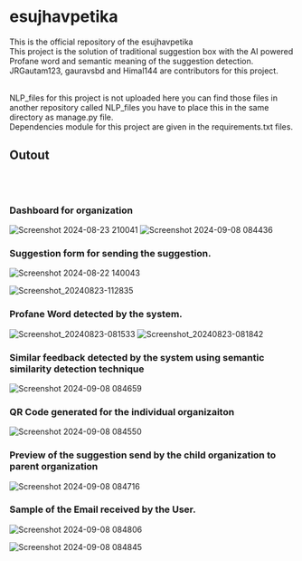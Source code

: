 # esujhavpetika
This is the official repository of the esujhavpetika 
<br>
This project is the solution of traditional suggestion box with the AI powered Profane word and semantic meaning of the suggestion detection.
<br>
 JRGautam123, gauravsbd and Himal144 are  contributors for this project.

 <br>
 NLP_files for this project is not uploaded here you can find those files in another repository called NLP_files you have to place this in the same directory as manage.py file.

 <br>
Dependencies module for this project are given in the requirements.txt files.


<h2>Outout</h2>
<br>
<br>
<h3>Dashboard for organization</h3>

![Screenshot 2024-08-23 210041](https://github.com/user-attachments/assets/3c7d79f2-aa3d-4af2-a192-61cb4c695a8b)
![Screenshot 2024-09-08 084436](https://github.com/user-attachments/assets/859ba8d0-be24-45d1-8b7a-57fb793facfe)

<h3>Suggestion form for sending the suggestion.</h3>

![Screenshot 2024-08-22 140043](https://github.com/user-attachments/assets/cf823216-dcd8-4a82-8465-726e598ad6c0)

![Screenshot_20240823-112835](https://github.com/user-attachments/assets/5e6a5867-e28f-4a73-ba01-de33bcd9cd22)

<h3>Profane Word detected by the system.</h3>

![Screenshot_20240823-081533](https://github.com/user-attachments/assets/300ac692-fc9d-47de-b0a5-3646507179ad)
![Screenshot_20240823-081842](https://github.com/user-attachments/assets/5bc0d724-5fe6-49a0-a159-692756876bd9)

<h3>Similar feedback detected by the system using semantic similarity detection technique</h3>

![Screenshot 2024-09-08 084659](https://github.com/user-attachments/assets/84c560a8-2dfa-428d-a6a4-c24d8de8607d)

<h3>QR Code generated for the individual organizaiton</h3>

![Screenshot 2024-09-08 084550](https://github.com/user-attachments/assets/da0189d1-6c24-4685-aec7-792bce175d95)

<h3>Preview of the suggestion send by the child organization to parent organization</h3>

![Screenshot 2024-09-08 084716](https://github.com/user-attachments/assets/e837d0d5-922c-4fb2-a5b3-f9f070039fae)

<h3>Sample of the Email received by the User.</h3>

![Screenshot 2024-09-08 084806](https://github.com/user-attachments/assets/8251680d-015f-4a06-b854-288e618d3455)

![Screenshot 2024-09-08 084845](https://github.com/user-attachments/assets/befdc467-ee27-49c1-92bd-6567be2fef59)

